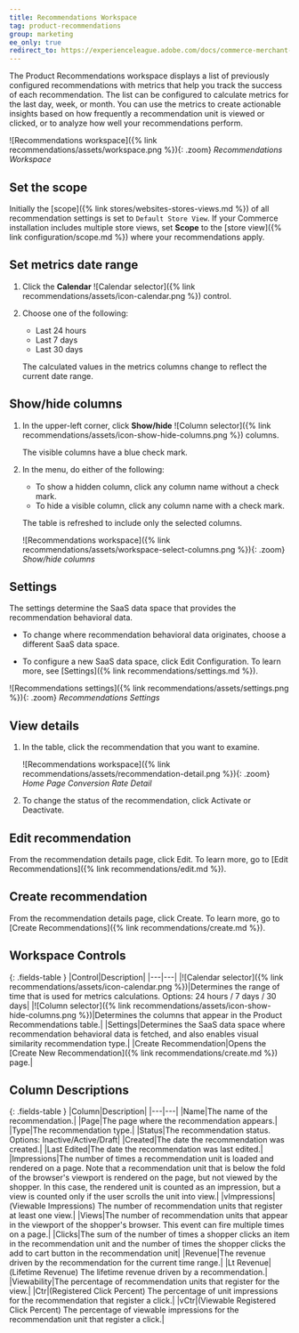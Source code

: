 ```yaml
---
title: Recommendations Workspace
tag: product-recommendations
group: marketing
ee_only: true
redirect_to: https://experienceleague.adobe.com/docs/commerce-merchant-services/product-recommendations/admin/workspace.html
---
```


The Product Recommendations workspace displays a list of previously configured recommendations with metrics that help you track the success of each recommendation. The list can be configured to calculate metrics for the last day, week, or month. You can use the metrics to create actionable insights based on how frequently a recommendation unit is viewed or clicked, or to analyze how well your recommendations perform.

![Recommendations workspace]({% link recommendations/assets/workspace.png %}){: .zoom}
_Recommendations Workspace_

## Set the scope

Initially the [scope]({% link stores/websites-stores-views.md %}) of all recommendation settings is set to `Default Store View`. If your Commerce installation includes multiple store views, set **Scope** to the [store view]({% link configuration/scope.md %}) where your recommendations apply.

## Set metrics date range

1. Click the **Calendar** ![Calendar selector]({% link recommendations/assets/icon-calendar.png %}) control.

1. Choose one of the following:

   - Last 24 hours
   - Last 7 days
   - Last 30 days

   The calculated values in the metrics columns change to reflect the current date range.

## Show/hide columns

1. In the upper-left corner, click **Show/hide** ![Column selector]({% link recommendations/assets/icon-show-hide-columns.png %}) columns.

   The visible columns have a blue check mark.

1. In the menu, do either of the following:

   - To show a hidden column, click any column name without a check mark.
   - To hide a visible column, click any column name with a check mark.

   The table is refreshed to include only the selected columns.

   ![Recommendations workspace]({% link recommendations/assets/workspace-select-columns.png %}){: .zoom}
   _Show/hide columns_

## Settings

The settings determine the SaaS data space that provides the recommendation behavioral data.

- To change where recommendation behavioral data originates, choose a different SaaS data space.

- To configure a new SaaS data space, click <span class="btn">Edit Configuration</span>. To learn more, see [Settings]({% link recommendations/settings.md %}).

![Recommendations settings]({% link recommendations/assets/settings.png %}){: .zoom}
_Recommendations Settings_

## View details

1. In the table, click the recommendation that you want to examine.

   ![Recommendations workspace]({% link recommendations/assets/recommendation-detail.png %}){: .zoom}
   _Home Page Conversion Rate Detail_

1. To change the status of the recommendation, click <span class="btn">Activate</span> or <span class="btn">Deactivate</span>.

## Edit recommendation

From the recommendation details page, click <span class="btn">Edit</span>.  To learn more, go to [Edit Recommendations]({% link recommendations/edit.md %}).

## Create recommendation

From the recommendation details page, click <span class="btn">Create</span>.  To learn more, go to [Create Recommendations]({% link recommendations/create.md %}).

## Workspace Controls

{: .fields-table }
|Control|Description|
|---|---|
|![Calendar selector]({% link recommendations/assets/icon-calendar.png %})|Determines the range of time that is used for metrics calculations. Options: 24 hours / 7 days / 30 days|
|![Column selector]({% link recommendations/assets/icon-show-hide-columns.png %})|Determines the columns that appear in the Product Recommendations table.|
|Settings|Determines the SaaS data space where recommendation behavioral data is fetched, and also enables visual similarity recommendation type.|
|Create Recommendation|Opens the [Create New Recommendation]({% link recommendations/create.md %}) page.|

## Column Descriptions

{: .fields-table }
|Column|Description|
|---|---|
|Name|The name of the recommendation.|
|Page|The page where the recommendation appears.|
|Type|The recommendation type.|
|Status|The recommendation status. Options: Inactive/Active/Draft|
|Created|The date the recommendation was created.|
|Last Edited|The date the recommendation was last edited.|
|Impressions|The number of times a recommendation unit is loaded and rendered on a page. Note that a  recommendation unit that is below the fold of the browser's viewport is rendered on the page, but not viewed by the shopper. In this case, the rendered unit is counted as an impression, but a view is counted only if the user scrolls the unit into view.|
|vImpressions|(Viewable Impressions) The number of recommendation units that register at least one view.|
|Views|The number of recommendation units that appear in the viewport of the shopper's browser. This event can fire multiple times on a page.|
|Clicks|The sum of the number of times a shopper clicks an item in the recommendation unit and the number of times the shopper clicks the add to cart button in the recommendation unit|
|Revenue|The revenue driven by the recommendation for the current time range.|
|Lt Revenue|(Lifetime Revenue) The lifetime revenue driven by a recommendation.|
|Viewability|The percentage of recommendation units that register for the view.|
|Ctr|(Registered Click Percent) The percentage of unit impressions for the recommendation that register a click.|
|vCtr|(Viewable Registered Click Percent) The percentage of viewable impressions for the recommendation unit that register a click.|
